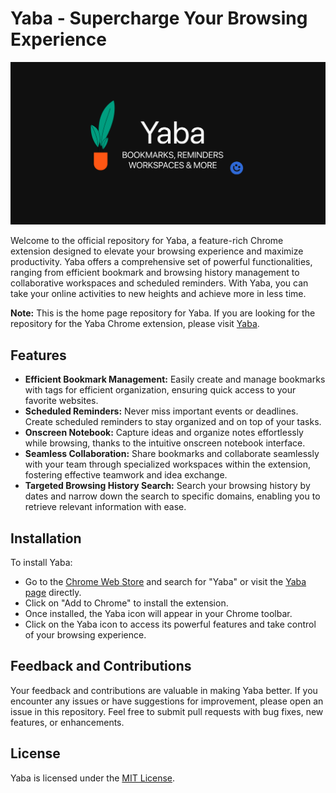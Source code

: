 # Yaba - Supercharge Your Browsing Experience

![Yaba Logo](/public/images/og-image.png)

Welcome to the official repository for Yaba, a feature-rich Chrome extension designed to elevate your browsing experience and maximize productivity. Yaba offers a comprehensive set of powerful functionalities, ranging from efficient bookmark and browsing history management to collaborative workspaces and scheduled reminders. With Yaba, you can take your online activities to new heights and achieve more in less time.

**Note:** This is the home page repository for Yaba. If you are looking for the repository for the Yaba Chrome extension, please visit [Yaba](https://github.com/codergon/Yaba).

## Features

- **Efficient Bookmark Management:** Easily create and manage bookmarks with tags for efficient organization, ensuring quick access to your favorite websites.
- **Scheduled Reminders:** Never miss important events or deadlines. Create scheduled reminders to stay organized and on top of your tasks.
- **Onscreen Notebook:** Capture ideas and organize notes effortlessly while browsing, thanks to the intuitive onscreen notebook interface.
- **Seamless Collaboration:** Share bookmarks and collaborate seamlessly with your team through specialized workspaces within the extension, fostering effective teamwork and idea exchange.
- **Targeted Browsing History Search:** Search your browsing history by dates and narrow down the search to specific domains, enabling you to retrieve relevant information with ease.

## Installation

To install Yaba:

- Go to the [Chrome Web Store](https://chrome.google.com/webstore) and search for "Yaba" or visit the [Yaba page](https://chrome.google.com/webstore/detail/fhfacijlgfbbpeigpdnjkgopjdgcmilj) directly.
- Click on "Add to Chrome" to install the extension.
- Once installed, the Yaba icon will appear in your Chrome toolbar.
- Click on the Yaba icon to access its powerful features and take control of your browsing experience.

## Feedback and Contributions

Your feedback and contributions are valuable in making Yaba better. If you encounter any issues or have suggestions for improvement, please open an issue in this repository. Feel free to submit pull requests with bug fixes, new features, or enhancements.

## License

Yaba is licensed under the [MIT License](/LICENSE).
